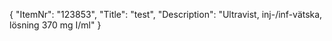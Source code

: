 {
  "ItemNr": "123853",
  "Title": "test",
  "Description": "Ultravist, inj-/inf-vätska, lösning 370 mg I/ml"
}